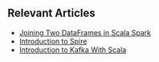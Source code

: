 ## Relevant Articles
- [Joining Two DataFrames in Scala Spark](https://www.baeldung.com/scala/spark-joining-dataframes)
- [Introduction to Spire](https://www.baeldung.com/scala/spire-intro)
- [Introduction to Kafka With Scala](https://www.baeldung.com/scala/kafka)
